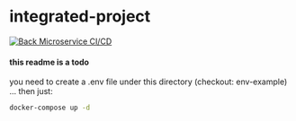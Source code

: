 # integrated-project

[![Back Microservice CI/CD](https://github.com/ihebriahi-horizon/integrated-project/actions/workflows/back.yml/badge.svg)](https://github.com/ihebriahi-horizon/integrated-project/actions/workflows/back.yml)

#### this readme is a todo

you need to create a .env file under this directory (checkout: env-example) ... then just:

```sh
docker-compose up -d
```

